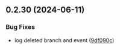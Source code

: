 ## 0.2.30 (2024-06-11)


### Bug Fixes

* log deleted branch and event ([9df090c](https://github.com/tiavina-mika/check-password-complexity/commit/9df090c6ccbce88368e6612392009a15fcab7488))




